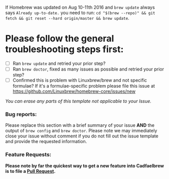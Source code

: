 If Homebrew was updated on Aug 10-11th 2016 and `brew update` always says `Already up-to-date.` you need to run: `cd "$(brew --repo)" && git fetch && git reset --hard origin/master && brew update`.

# Please follow the general troubleshooting steps first:

- [ ] Ran `brew update` and retried your prior step?
- [ ] Ran `brew doctor`, fixed as many issues as possible and retried your prior step?
- [ ] Confirmed this is problem with Linuxbrew/brew and not specific formulae? If it's a formulae-specific problem please file this issue at https://github.com/Linuxbrew/homebrew-core/issues/new

_You can erase any parts of this template not applicable to your Issue._

### Bug reports:

Please replace this section with a brief summary of your issue **AND** the output of `brew config` and `brew doctor`. Please note we may immediately close your issue without comment if you do not fill out the issue template and provide the requested information.

### Feature Requests:

**Please note by far the quickest way to get a new feature into Cadfaelbrew is to file a [Pull Request](https://github.com/SuperNEMO-DBD/brew/blob/master/.github/CONTRIBUTING.md).**

